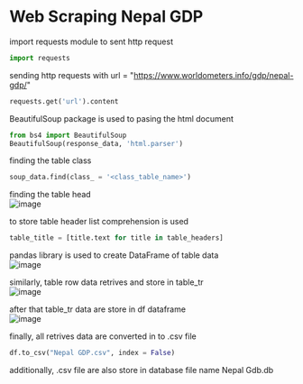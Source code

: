 # Web Scraping Nepal GDP
import requests module to sent http request 
```python
import requests
```
sending http requests with url = "https://www.worldometers.info/gdp/nepal-gdp/"
```python
requests.get('url').content
```
BeautifulSoup package is used to pasing the html document
```python
from bs4 import BeautifulSoup
BeautifulSoup(response_data, 'html.parser')
```
finding the table class
```python
soup_data.find(class_ = '<class_table_name>')
```
finding the table head<br>
![image](https://github.com/Naresh-Dhimal/Nepal-GDP-scraping/assets/122601911/395ce972-851f-4da5-a751-a42e074864b5)

to store table header list comprehension is used
```python
table_title = [title.text for title in table_headers]
```
pandas library is used to create DataFrame of table data<br>
![image](https://github.com/Naresh-Dhimal/Nepal-GDP-scraping/assets/122601911/9d71fa1d-dedd-474d-9645-061bdc9a5a9b)

similarly, table row data retrives and store in table_tr<br>
![image](https://github.com/Naresh-Dhimal/Nepal-GDP-scraping/assets/122601911/2d5d142e-8ea4-4c23-ad92-d8408ea70884)

after that table_tr data are store in df dataframe<br>
![image](https://github.com/Naresh-Dhimal/Nepal-GDP-scraping/assets/122601911/65903ca4-40e0-4708-a42a-0029fb3fb49c)

finally, all retrives data are converted in to .csv file
```python
df.to_csv("Nepal GDP.csv", index = False)
```
additionally, .csv file are also store in database file name Nepal Gdb.db
